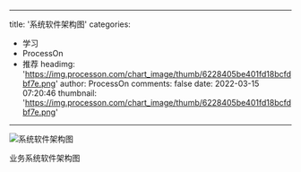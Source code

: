 
---
title: '系统软件架构图'
categories: 
 - 学习
 - ProcessOn
 - 推荐
headimg: 'https://img.processon.com/chart_image/thumb/6228405be401fd18bcfdbf7e.png'
author: ProcessOn
comments: false
date: 2022-03-15 07:20:46
thumbnail: 'https://img.processon.com/chart_image/thumb/6228405be401fd18bcfdbf7e.png'
---

<div>   
<img class="thumb" alt="系统软件架构图" src="https://img.processon.com/chart_image/thumb/6228405be401fd18bcfdbf7e.png" referrerpolicy="no-referrer">
<p>业务系统软件架构图</p>  
</div>
            